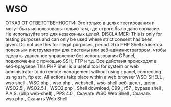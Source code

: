 # WSO
ОТКАЗ ОТ ОТВЕТСТВЕННОСТИ: Это только в целях тестирования и могут быть использованы только там, где строго было дано согласие. Не используйте это для незаконных целей.  DISCLAIMER: This is only for testing purposes and can only be used where strict consent has been given. Do not use this for illegal purposes, period.  Это PHP Shell является полезным инструментом для системы или веб-администратором, чтобы сделать удаленное управление без использования CPanel, подключении с помощью SSH, FTP и т.д. Все действия происходят в веб-браузере  This PHP Shell is a useful tool for system or web administrator to do remote management without using cpanel, connecting using ssh, ftp etc. All actions take place within a web browser  WSO SHELL , wso shell , WSO.php , wso.php , webshell , wso-shell веб-шелл , шелл , WSO2.5 , WSO2.5.1 , WSO2.php , Shell download, C99 , r57 , bypass shell , P.A.S. (php web-shell) , PPS 4.0 , Скачать WSO Web Shell , Скачать wso.php , Скачать Web Shell
